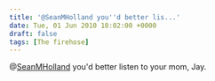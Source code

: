 ```yaml
---
title: '@SeanMHolland you''d better lis...'
date: Tue, 01 Jun 2010 10:02:00 +0000
draft: false
tags: [The firehose]
---
```


@[SeanMHolland](http://twitter.com/SeanMHolland) you'd better listen to your mom, Jay.
